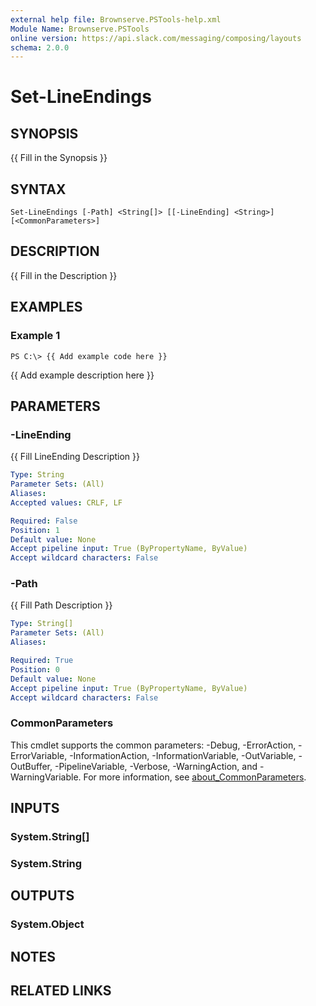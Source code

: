 ```yaml
---
external help file: Brownserve.PSTools-help.xml
Module Name: Brownserve.PSTools
online version: https://api.slack.com/messaging/composing/layouts
schema: 2.0.0
---
```


# Set-LineEndings

## SYNOPSIS
{{ Fill in the Synopsis }}

## SYNTAX

```
Set-LineEndings [-Path] <String[]> [[-LineEnding] <String>] [<CommonParameters>]
```

## DESCRIPTION
{{ Fill in the Description }}

## EXAMPLES

### Example 1
```
PS C:\> {{ Add example code here }}
```

{{ Add example description here }}

## PARAMETERS

### -LineEnding
{{ Fill LineEnding Description }}

```yaml
Type: String
Parameter Sets: (All)
Aliases:
Accepted values: CRLF, LF

Required: False
Position: 1
Default value: None
Accept pipeline input: True (ByPropertyName, ByValue)
Accept wildcard characters: False
```

### -Path
{{ Fill Path Description }}

```yaml
Type: String[]
Parameter Sets: (All)
Aliases:

Required: True
Position: 0
Default value: None
Accept pipeline input: True (ByPropertyName, ByValue)
Accept wildcard characters: False
```

### CommonParameters
This cmdlet supports the common parameters: -Debug, -ErrorAction, -ErrorVariable, -InformationAction, -InformationVariable, -OutVariable, -OutBuffer, -PipelineVariable, -Verbose, -WarningAction, and -WarningVariable. For more information, see [about_CommonParameters](http://go.microsoft.com/fwlink/?LinkID=113216).

## INPUTS

### System.String[]
### System.String
## OUTPUTS

### System.Object
## NOTES

## RELATED LINKS
